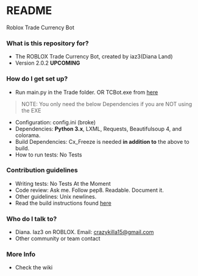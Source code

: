 # README #

Roblox Trade Currency Bot

### What is this repository for? ###

* The ROBLOX Trade Currency Bot, created by iaz3(Diana Land)
* Version 2.0.2 **UPCOMING**

### How do I get set up? ###

* Run main.py in the Trade folder. OR TCBot.exe from [here](https://bitbucket.org/Iaz3/tcbot/wiki/Downloads)
> NOTE: You only need the below Dependencies if you are NOT using the EXE
* Configuration: config.ini (broke)
* Dependencies: **Python 3.x**, LXML, Requests, Beautifulsoup 4, and colorama.
* Build Dependencies: Cx_Freeze is needed **in addition to** the above to build.
* How to run tests: No Tests

### Contribution guidelines ###

* Writing tests: No Tests At the Moment
* Code review: Ask me. Follow pep8. Readable. Document it.
* Other guidelines: Unix newlines.
* Read the build instructions found [here](https://bitbucket.org/Iaz3/tcbot/wiki/Building)

### Who do I talk to? ###

* Diana. Iaz3 on ROBLOX. Email: crazykilla15@gmail.com
* Other community or team contact

### More Info ###

* Check the wiki